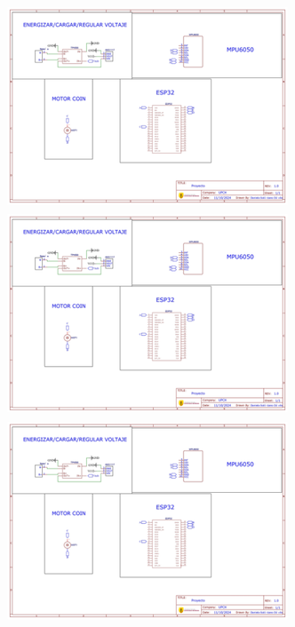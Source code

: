 <p align="center">
  <img src="https://github.com/Arbandu/Fundbio/blob/a2469a702f5e9cf299672e99260795e1ecd08fb4/Imagenes/esquema_page-0001.jpg" alt="esquema electronico">
</p>

<p align="center">
  <img src="https://github.com/Arbandu/Fundbio/blob/a2469a702f5e9cf299672e99260795e1ecd08fb4/Imagenes/esquema_page-0001.jpg" alt="esquema electronico">
</p>

<p align="center">
  <img src="https://github.com/Arbandu/Fundbio/blob/a2469a702f5e9cf299672e99260795e1ecd08fb4/Imagenes/esquema_page-0001.jpg" alt="esquema electronico">
</p>
